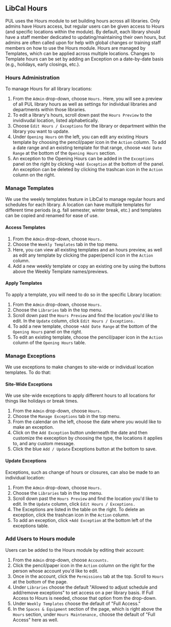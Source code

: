 ## LibCal Hours

PUL uses the Hours module to set building hours across all libraries. Only admins have Hours access, but regular users can be given access to Hours (and specific locations within the module). By default, each library should have a staff member dedicated to updating/maintaining their own hours, but admins are often called upon for help with global changes or training staff members on how to use the Hours module. Hours are managed by Templates, which can be applied across multiple locations. Changes to Template hours can be set by adding an Exception on a date-by-date basis (e.g., holidays, early closings, etc.).

### Hours Administration

To manage Hours for all library locations: 

1. From the ```Admin``` drop-down, choose ```Hours.``` Here, you will see a preview of all PUL library hours as well as settings for individual libraries and departments within those libraries. 
2. To edit a library's hours, scroll down past the ```Hours Preview``` to the invidivudal location, listed alphabetically. 
3. Choose ```Edit Hours / Exceptions``` for the library or department within the library you want to update. 
4. Under ```Opening Hours``` on the left, you can edit any existing Hours template by choosing the pencil/paper icon in the ```Action``` column. To add a date range and an existing template for that range, choose ```+Add Date Range``` at the bottom of the ```Opening Hours``` section. 
5. An exception to the Opening Hours can be added in the ```Exceptions``` panel on the right by clicking ```+Add Exception``` at the bottom of the panel. An exception can be deleted by clicking the trashcan icon in the ```Action``` column on the right. 

### Manage Templates

We use the weekly templates feature in LibCal to manage regular hours and schedules for each library. A location can have multiple templates for different time periods (e.g. fall semester, winter break, etc.) and templates can be copied and renamed for ease of use. 

#### Access Templates 

1. From the ```Admin``` drop-down, choose ```Hours.```
2. Choose the ```Weekly Templates``` tab in the top menu. 
3. Here, you can view all existing templates and an hours preview, as well as edit any template by clicking the paper/pencil icon in the ```Action``` column. 
4. Add a new weekly template or copy an existing one by using the buttons above the Weekly Template names/previews. 

#### Apply Templates

To apply a template, you will need to do so in the specific Library location: 

1. From the ```Admin``` drop-down, choose ```Hours.```
2. Choose the ```Libraries``` tab in the top menu.
3. Scroll down past the ```Hours Preview``` and find the location you'd like to edit. In the ```Update``` column, click ```Edit Hours / Exceptions.```
4. To add a new template, choose ```+Add Date Range``` at the bottom of the ```Opening Hours``` panel on the right. 
5. To edit an existing template, choose the pencil/paper icon in the ```Action``` column of the ```Opening Hours``` table. 

### Manage Exceptions

We use exceptions to make changes to site-wide or individual location templates. To do that: 

#### Site-Wide Exceptions

We use site-wide exceptions to apply different hours to all locations for things like holidays or break times. 

1. From the ```Admin``` drop-down, choose ```Hours.```
2. Choose the ```Manage Exceptions``` tab in the top menu.
3. From the calendar on the left, choose the date where you would like to make an exception. 
4. Click on the ```Add Exception``` button underneath the date and then customize the exeception by choosing the type, the locations it applies to, and any custom message. 
5. Click the blue ```Add / Update``` Exceptions button at the bottom to save. 

#### Update Exceptions

Exceptions, such as change of hours or closures, can also be made to an individual location: 

1. From the ```Admin``` drop-down, choose ```Hours.```
2. Choose the ```Libraries``` tab in the top menu.
3. Scroll down past the ```Hours Preview``` and find the location you'd like to edit. In the ```Update``` column, click ```Edit Hours / Exceptions.```
4. The Exceptions are listed in the table on the right. To delete an exception, click the trashcan icon in the ```Action``` column. 
5. To add an exception, click ```+Add Exception``` at the bottom left of the exceptions table. 

### Add Users to Hours module 

Users can be added to the Hours module by editing their account: 

1. From the ```Admin``` drop-down, choose ```Accounts.```
2. Click the pencil/paper icon in the ```Action``` column on the right for the person whose account you'd like to edit. 
3. Once in the account, click the ```Permissions``` tab at the top. Scroll to ```Hours``` at the bottom of the page. 
4. Under ```Libraries``` choose the default "Allowed to adjust schedule and add/remove exceptions" to set access on a per library basis. If Full Access to Hours is needed, choose that option from the drop-down. 
5. Under ```Weekly Templates``` choose the default of "Full Access."  
6. In the ```Spaces & Equipment``` section of the page, which is right above the ```Hours``` section, under ```Hours Maintenance,``` choose the default of "Full Access" here as well.  